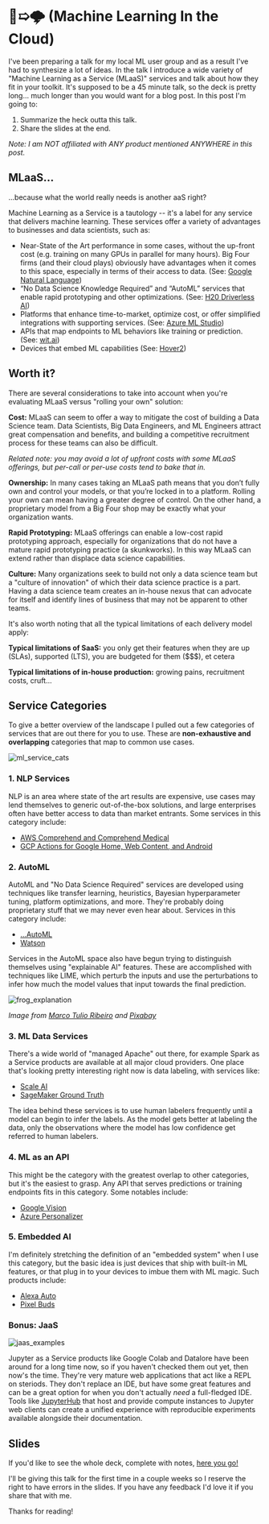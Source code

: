 # 🤖➯🌩 (Machine Learning In the Cloud)

I've been preparing a talk for my local ML user group and as a result I've had to synthesize a lot of ideas. In the talk I introduce a wide variety of "Machine Learning as a Service (MLaaS)" services and talk about how they fit in your toolkit. It's supposed to be a 45 minute talk, so the deck is pretty long... much longer than you would want for a blog post. In this post I'm going to:

1. Summarize the heck outta this talk.
2. Share the slides at the end.

_Note: I am NOT affiliated with ANY product mentioned ANYWHERE in this post._

## MLaaS...

...because what the world really needs is another aaS right?

Machine Learning as a Service is a tautology -- it's a label for any service that delivers machine learning. These services offer a variety of advantages to businesses and data scientists, such as:

* Near-State of the Art performance in some cases, without the up-front cost (e.g. training on many GPUs in parallel for many hours). Big Four firms (and their cloud plays) obviously have advantages when it comes to this space, especially in terms of their access to data. (See: [Google Natural Language]([https://cloud.google.com/natural-language/](https://cloud.google.com/natural-language/)))
* “No Data Science Knowledge Required” and “AutoML” services that enable rapid prototyping and other optimizations. (See: [H20 Driverless AI](https://www.h2o.ai/products/h2o-driverless-ai/](https://www.h2o.ai/products/h2o-driverless-ai/)))
* Platforms that enhance time-to-market, optimize cost, or offer simplified integrations with supporting services. (See: [Azure ML Studio]([https://studio.azureml.net/](https://studio.azureml.net/)))
*  APIs that map endpoints to ML behaviors like training or prediction. (See: [wit.ai](https://wit.ai))
* Devices that embed ML capabilities (See: [Hover2](https://gethover.com))

## Worth it?
There are several considerations to take into account when you're evaluating MLaaS versus "rolling your own" solution:

**Cost:** MLaaS can seem to offer a way to mitigate the cost of building a Data Science team. Data Scientists, Big Data Engineers, and ML Engineers attract great compensation and benefits, and building a competitive recruitment process for these teams can also be difficult.

_Related note: you may avoid a lot of upfront costs with some MLaaS offerings, but per-call or per-use costs tend to bake that in._

**Ownership:** In many cases taking an MLaaS path means that you don’t fully own and control your models, or that you’re locked in to a platform. Rolling your own can mean having a greater degree of control. On the other hand, a proprietary model from a Big Four shop may be exactly what your organization wants.

**Rapid Prototyping:** MLaaS offerings can enable a low-cost rapid prototyping approach, especially for organizations that do not have a mature rapid prototyping practice (a skunkworks). In this way MLaaS can extend rather than displace data science capabilities.

**Culture:** Many organizations seek to build not only a data science team but a "culture of innovation" of which their data science practice is a part. Having a data science team creates an in-house nexus that can advocate for itself and identify lines of business that may not be apparent to other teams.

It's also worth noting that all the typical limitations of each delivery model apply:

**Typical limitations of SaaS:** you only get their features when they are up (SLAs), supported (LTS), you are budgeted for them ($$$), et cetera

**Typical limitations of in-house production:** growing pains, recruitment costs, cruft...

## Service Categories

To give a better overview of the landscape I pulled out a few categories of services that are out there for you to use. These are **non-exhaustive and overlapping** categories that map to common use cases.

![ml_service_cats](https://serve-md.charlesdlandau.net/img/ml_service_cats.png)

### 1. NLP Services
NLP is an area where state of the art results are expensive, use cases may lend themselves to generic out-of-the-box solutions, and large enterprises often have better access to data than market entrants. Some services in this category include:

* [AWS Comprehend and Comprehend Medical]([https://aws.amazon.com/comprehend/](https://aws.amazon.com/comprehend/))
* [GCP Actions for Google Home, Web Content, and Android]([https://developers.google.com/actions/](https://developers.google.com/actions/))

### 2. AutoML
AutoML and "No Data Science Required" services are developed using techniques like transfer learning, heuristics, Bayesian hyperparameter tuning, platform optimizations, and more. They're probably doing proprietary stuff that we may never even hear about. Services in this category include:

* [...AutoML]([https://cloud.google.com/automl/](https://cloud.google.com/automl/))
* [Watson]([https://www.ibm.com/watson](https://www.ibm.com/watson))

Services in the AutoML space also have begun trying to distinguish themselves using "explainable AI" features. These are accomplished with techniques like LIME, which perturb the inputs and use the perturbations to infer how much the model values that input towards the final prediction.

![frog_explanation](https://d3ansictanv2wj.cloudfront.net/figure4-99d9ea184dd35876e0dbae81f6fce038.jpg)

_Image from [Marco Tulio Ribeiro]([https://www.oreilly.com/learning/introduction-to-local-interpretable-model-agnostic-explanations-lime](https://www.oreilly.com/learning/introduction-to-local-interpretable-model-agnostic-explanations-lime)) and [Pixabay](https://pixabay.com/en/love-valentine-s-day-pose-heart-903178/)_

### 3. ML Data Services
There's a wide world of "managed Apache" out there, for example Spark as a Service products are available at all major cloud providers. One place that's looking pretty interesting right now is data labeling, with services like:

* [Scale AI]([https://scale.com/](https://scale.com/))
* [SageMaker Ground Truth]([https://aws.amazon.com/sagemaker/groundtruth/](https://aws.amazon.com/sagemaker/groundtruth/))

The idea behind these services is to use human labelers frequently until a model can begin to infer the labels. As the model gets better at labeling the data, only the observations where the model has low confidence get referred to human labelers.

### 4. ML as an API
This might be the category with the greatest overlap to other categories, but it's the easiest to grasp. Any API that serves predictions or training endpoints fits in this category. Some notables include:

 * [Google Vision]([https://cloud.google.com/vision/](https://cloud.google.com/vision/))
 * [Azure Personalizer]([https://azure.microsoft.com/en-us/services/cognitive-services/personalizer/](https://azure.microsoft.com/en-us/services/cognitive-services/personalizer/))

### 5. Embedded AI
I'm definitely stretching the definition of an "embedded system" when I use this category, but the basic idea is just devices that ship with built-in ML features, or that plug in to your devices to imbue them with ML magic. Such products include:

* [Alexa Auto]([https://www.amazon.com/alexa-auto](https://www.amazon.com/alexa-auto))
* [Pixel Buds]([https://store.google.com/product/google_pixel_buds](https://store.google.com/product/google_pixel_buds))

### Bonus: JaaS
![jaas_examples](https://serve-md.charlesdlandau.net/img/jaas_examples.png)

Jupyter as a Service products like Google Colab and Datalore have been around for a long time now, so if you haven't checked them out yet, then now's the time. They're very mature web applications that act like a REPL on steriods. They don't replace an IDE, but have some great features and can be a great option for when you don't actually _need_ a full-fledged IDE. Tools like [JupyterHub]([https://jupyter.org/hub](https://jupyter.org/hub)) that host and provide compute instances to Jupyter web clients can create a unified experience with reproducible experiments available alongside their documentation.

## Slides
If you'd like to see the whole deck, complete with notes, [here you go!](https://docs.google.com/presentation/d/e/2PACX-1vSAasYe8juHia_Q1uWp_LelK0YXHwyuFhfVxZ_hEDzYIj6h2d6P8wFkLqgBIm-t_6KK6K8RgNaSwrzi/pub?start=false&loop=false&delayms=3000)

I'll be giving this talk for the first time in a couple weeks so I reserve the right to have errors in the slides. If you have any feedback I'd love it if you share that with me.

Thanks for reading!